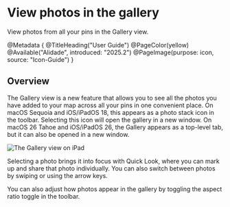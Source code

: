 # View photos in the gallery

View photos from all your pins in the Gallery view.

@Metadata {
    @TitleHeading("User Guide")
    @PageColor(yellow)
    @Available("Alidade", introduced: "2025.2")
    @PageImage(purpose: icon, source: "Icon-Guide")
}

## Overview

The Gallery view is a new feature that allows you to see all the photos
you have added to your map across all your pins in one convenient place.
On macOS Sequoia and iOS/iPadOS 18, this appears as a photo stack icon in
the toolbar. Selecting this icon will open the gallery in a new window. On
macOS 26 Tahoe and iOS/iPadOS 26, the Gallery appears as a top-level tab,
but it can also be opened in a new window.

![The Gallery view on iPad](Interface-Tab-Gallery)

Selecting a photo brings it into focus with Quick Look, where you can mark
up and share that photo individually. You can also switch between
photos by swiping or using the arrow keys.

You can also adjust how photos appear in the gallery by toggling the
aspect ratio toggle in the toolbar.
